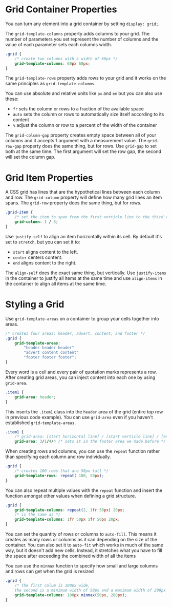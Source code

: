 # Grid Container Properties

You can turn any element into a grid container by setting `display: grid;`.

The `grid-template-columns` property adds columns to your grid. The number of parameters you set represent the number of columns and the value of each parameter sets each columns width.

```CSS
.grid {
    /* create two columns with a width of 60px */
    grid-template-columns: 60px 60px; 
}
```

The `grid-template-rows` property adds rows to your grid and it works on the same principles as `grid-template-columns`.

You can use absolute and relative units like `px` and `em` but you can also use these:

- `fr` sets the column or rows to a fraction of the available space
- `auto` sets the column or rows to automatically size itself according to its content
- `%` adjust the column or row to a percent of the width of the container

The `grid-column-gap` property creates empty space between all of your columns and it accepts 1 argument with a measurement value. The `grid-row-gap` property does the same thing, but for rows. Use `grid-gap` to set both at the same time. The first argument will set the row gap, the second will set the column gap.

# Grid Item Properties

A CSS grid has lines that are the hypothetical lines between each column and row. The `grid-column` property will define how many grid lines an item spans. The `grid-row` property does the same thing, but for rows.

```CSS
.grid-item {
    /* set the item to span from the first verticle line to the third verticle line */
    grid-column: 1 / 3;
}
```

Use `justify-self` to align an item horizontally within its cell. By default it's set to `stretch`, but you can set it to:

- `start` aligns content to the left.
- `center` centers content.
- `end` aligns content to the right.

The `align-self` does the exact same thing, but vertically. Use `justify-items` in the container to justify all items at the same time and use `align-items` in the container to align all items at the same time.

# Styling a Grid

Use `grid-template-areas` on a container to group your cells together into areas.

```CSS
/* creates four areas: header, advert, content, and footer */
.grid {
    grid-template-areas:
        "header header header"
        "advert content content"
        "footer footer footer";
}
```

Every word is a cell and every pair of quotation marks represents a row. After creating grid areas, you can inject content into each one by using `grid-area`.

```CSS
.item1 {
    grid-area: header;
}
```

This inserts the `.item1` class into the `header` area of the grid (entire top row in previous code example). You can use `grid-area` even if you haven't established `grid-template-areas`.

```CSS
.item1 { 
    /* grid-area: [start horizontal line] / [start verticle line] / [end horizontal line] / [end verticle line] */
    grid-area: 3/1/4/4 /* sets it in the footer area we made before */
```

When creating rows and columns, you can use the `repeat` function rather than specifying each column and row individually.

```CSS
.grid {
    /* creates 100 rows that are 50px tall */
    grid-template-rows: repeat( 100, 50px);
}
```

You can also repeat multiple values with the `repeat` function and insert the function amongst other values when defining a grid structure.

```CSS
.grid {
    grid-template-columns: repeat(2, 1fr 50px) 20px;
    /* is the same as */
    grid-template-columns: 1fr 50px 1fr 50px 20px;
}
```

You can set the quantity of rows or columns to `auto-fill`. This means it creates as many rows or columns as it can depending on the size of the container. You can also set it to `auto-fit` which works in much of the same way, but it doesn't add new cells. Instead, it stretches what you have to fill the space after exceeding the combined width of all the items

You can use the `minmax` function to specify how small and large columns and rows can get when the grid is resized

```CSS
.grid {
    /* The first colum is 100px wide, 
    the second is a minimum width of 50px and a maximum width of 200px */
    grid-template-columns: 100px minmax(50px, 200px);
}
```